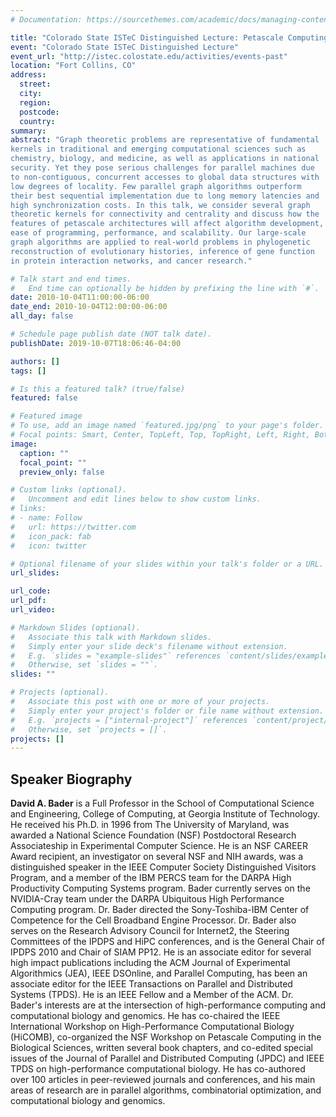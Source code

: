 ```yaml
---
# Documentation: https://sourcethemes.com/academic/docs/managing-content/

title: "Colorado State ISTeC Distinguished Lecture: Petascale Computing for Computational Biology and Genomics"
event: "Colorado State ISTeC Distinguished Lecture"
event_url: "http://istec.colostate.edu/activities/events-past"
location: "Fort Collins, CO"
address:
  street:
  city:
  region:
  postcode:
  country:
summary:
abstract: "Graph theoretic problems are representative of fundamental
kernels in traditional and emerging computational sciences such as
chemistry, biology, and medicine, as well as applications in national
security. Yet they pose serious challenges for parallel machines due
to non-contiguous, concurrent accesses to global data structures with
low degrees of locality. Few parallel graph algorithms outperform
their best sequential implementation due to long memory latencies and
high synchronization costs. In this talk, we consider several graph
theoretic kernels for connectivity and centrality and discuss how the
features of petascale architectures will affect algorithm development,
ease of programming, performance, and scalability. Our large-scale
graph algorithms are applied to real-world problems in phylogenetic
reconstruction of evolutionary histories, inference of gene function
in protein interaction networks, and cancer research."

# Talk start and end times.
#   End time can optionally be hidden by prefixing the line with `#`.
date: 2010-10-04T11:00:00-06:00
date_end: 2010-10-04T12:00:00-06:00
all_day: false

# Schedule page publish date (NOT talk date).
publishDate: 2019-10-07T18:06:46-04:00

authors: []
tags: []

# Is this a featured talk? (true/false)
featured: false

# Featured image
# To use, add an image named `featured.jpg/png` to your page's folder. 
# Focal points: Smart, Center, TopLeft, Top, TopRight, Left, Right, BottomLeft, Bottom, BottomRight.
image:
  caption: ""
  focal_point: ""
  preview_only: false

# Custom links (optional).
#   Uncomment and edit lines below to show custom links.
# links:
# - name: Follow
#   url: https://twitter.com
#   icon_pack: fab
#   icon: twitter

# Optional filename of your slides within your talk's folder or a URL.
url_slides:

url_code:
url_pdf:
url_video:

# Markdown Slides (optional).
#   Associate this talk with Markdown slides.
#   Simply enter your slide deck's filename without extension.
#   E.g. `slides = "example-slides"` references `content/slides/example-slides.md`.
#   Otherwise, set `slides = ""`.
slides: ""

# Projects (optional).
#   Associate this post with one or more of your projects.
#   Simply enter your project's folder or file name without extension.
#   E.g. `projects = ["internal-project"]` references `content/project/deep-learning/index.md`.
#   Otherwise, set `projects = []`.
projects: []
---
```


## Speaker Biography ##

**David A. Bader** is a Full Professor in the School of Computational
Science and Engineering, College of Computing, at Georgia Institute of
Technology. He received his Ph.D. in 1996 from The University of
Maryland, was awarded a National Science Foundation (NSF) Postdoctoral
Research Associateship in Experimental Computer Science. He is an NSF
CAREER Award recipient, an investigator on several NSF and NIH awards,
was a distinguished speaker in the IEEE Computer Society Distinguished
Visitors Program, and a member of the IBM PERCS team for the DARPA
High Productivity Computing Systems program. Bader currently serves on
the NVIDIA-Cray team under the DARPA Ubiquitous High Performance
Computing program. Dr. Bader directed the Sony-Toshiba-IBM Center of
Competence for the Cell Broadband Engine Processor. Dr. Bader also
serves on the Research Advisory Council for Internet2, the Steering
Committees of the IPDPS and HiPC conferences, and is the General Chair
of IPDPS 2010 and Chair of SIAM PP12. He is an associate editor for
several high impact publications including the ACM Journal of
Experimental Algorithmics (JEA), IEEE DSOnline, and Parallel
Computing, has been an associate editor for the IEEE Transactions on
Parallel and Distributed Systems (TPDS). He is an IEEE Fellow and a
Member of the ACM. Dr. Bader's interests are at the intersection of
high-performance computing and computational biology and genomics. He
has co-chaired the IEEE International Workshop on High-Performance
Computational Biology (HiCOMB), co-organized the NSF Workshop on
Petascale Computing in the Biological Sciences, written several book
chapters, and co-edited special issues of the Journal of Parallel and
Distributed Computing (JPDC) and IEEE TPDS on high-performance
computational biology. He has co-authored over 100 articles in
peer-reviewed journals and conferences, and his main areas of research
are in parallel algorithms, combinatorial optimization, and
computational biology and genomics.